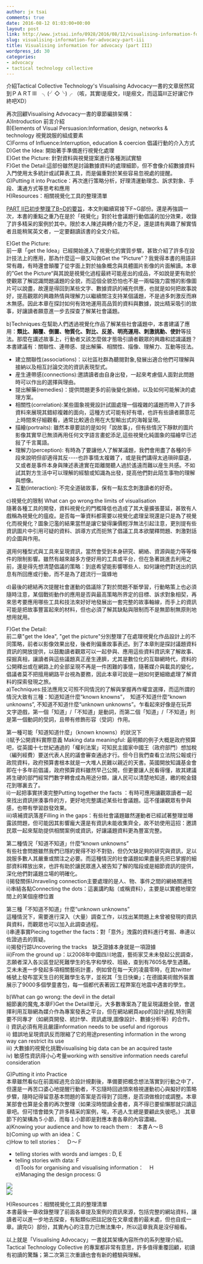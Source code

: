 ```yaml
---
author: jx tsai
comments: true
date: 2016-08-12 01:03:00+00:00
layout: post
link: http://www.jxtsai.info/0928/2016/08/12/visualising-information-for-advocacy-part-iii/
slug: visualising-information-for-advocacy-part-iii
title: Visualising information for advocacy (part III)
wordpress_id: 30
categories:
- advocacy
- tactical technology collective
---
```


介紹Tactical Collective Technology's Visualising Advocacy一書的文章居然寫到ＰＡＲT III　╮(╯◇╰)╭ （咳，其實I是廢文，II是癆文，而這篇III正好讓它作終吧XD）  
  
再次回顧Visualising Advocacy一書的章節編排架構：  
A)Introduction 前言介紹  
B)Elements of Visual Persuasion:Information, design, networks & technology 視覺說服的組成要素  
C)Forms of Influence:Interruption, education & coercion 倡議行動的介入方式  
D)Get the Idea: 開始著手準備進行視覺化處理  
E)Get the Picture: 針對資料與視覺提案進行各種測試實驗  
F)Get the Detail:這部份雖然是討論數據資料的處理細節，但不會像介紹數據資料入門使用太多統計或試算表工具，而是偏重對於某些容易忽視處的提醒。  
G)Putting it into Practice：再次進行策略分析，好理清運動理念、訴求對象、手段、溝通方式等思考和應用  
H)Resources：相關視覺化工具的整理清單  
  
[PART II已初步整理了B~D的要旨](http://self.jxtsai.info/2016/08/visualising-information-for-advocacy.html)，本文則繼續寫接下F~G部份。還是再強調一次，本書的重點之重乃在是於「視覺化」對於社會議題行動倡議的加分效果，收錄了許多精采的案例於其中。限於本人陳述與轉介能力不足，還是請有興趣了解實情者且能稍駕英文者，一定要翻讀該書的全文介紹。  
  
E)Get the Picture:  
前一章「get the Idea」已經開始進入了視覺化的實質步驟，甚致介紹了許多在設計技法上的應用，那為什麼這一章又叫做Get the “Picture”？我覺得本書的用語非常有趣，有時還會顛覆了從字面上對於抽象概念與具體圖片影像的片面解讀。本章的”Get the Picture“與其說是視覺化過程最終可能産出的成品，不如說是更有助於使觀眾了解認識問題議題的全貌，而這個全貌恐怕也不是一兩幅強力震憾的影像圖片可以說盡，故還是得回到某些文字、數據資訊的補充供應，也就是如何把故事說好，提高觀眾的興趣熱情與理解力以繼續關注支持某個議題，不是過多刺激反而麻木無感。因此本章在探討如何有效地運用高品質的資料與數據，說出精采吸引的故事，好讓讀者願意進一步去探查了解某社會議題。　  
  
b)Techniques:在幫助人們透過視覺化作品了解某些社會議題中，本書建議了應用：**類比、顛覆、倒置、物質化、對比、反差、明亮運用、刺激挑動、使計**等技法。那麼在講述故事上，行動者又該怎麼做才態吸引讀者觀眾的興趣和認識議題？本書建議有：關聯性、連帶感、提出解藥、相關性、描像、理解力、互動等技法。  


  * 建立關聯性(associations)：以社區社群為聽閱對象,發展出適合他們可理解與接納以及相互討論交流的資訊表現型式。
  * 産生連帶感(connections):邀請讀者由自身出發，一起來考慮個人面對此問題時可以作出的選擇與理由。
  * 提出解藥(remedies)：提供問題更多的前後變化脈絡，以及如何可能解決的處理方案。
  * 相關性(correlation):某些圖象視覺設計試圖處理一個複雜的議題而帶入了許多資料來展現其錯綜複雜的面向，這種方式可能有好有壞，也許有些讀者願意花上時間來仔細觀看，通常比較適合用在大型輸出式的海報呈現。
  * 描繪(portraits): 雖然本章要談的是如何「說故事」，但有些情況下靜默的圖片影像其實早已無須再用任何文字語言畫蛇添足,這些視覺化純圖象的描繪早已述敍了千言萬語。
  * 理解力(perception): 有時為了要讓他人了解某議題，我們會用盡了各種的手段來說明但卻適得其反----也許事情太複雜了，或是我們講得太過瑣碎靡遺，又或者是事件本身與陳述表達實在距離閱聽人過於遙遠而難以産生共感。不如試其對方生活中可以理解的經驗或知識為出發，提高他們對此陌生事物的理解與想像。
  * 互動(interaction): 不完全道破故事，保有一點玄念刺激讀者的好奇。
  
  
c)視覺化的限制 What can go wrong:the limits of visualisation  
隨著各種工具的開發，資料視覺化的門檻降低也造成了其大量擴張蔓延，甚致有人戲稱為視覺化的瘟疫。是否每一筆資料都需要以視覺化處理呈現還是只是為了視覺化而視覺化？圖象氾濫的結果當然是讓它變得廉價輕浮無法引起注意，更別提有些資訊圖片中引用可疑的資料、誤導方式而扼煞了倡議工具本欲闡釋問題、刺激對話的企圖與作用。  
  
選用何種型式與工具來呈現資訊，當然會受到本身研究、網絡、資源與能力等等條件的限制影響。雖然有越來越多方便好用的工具或平台，但在急著跳進去利用之前，還是得先想清楚倡議的策略：到底希望能影響哪些人、如何讓他們對送出的訊息有所回應或行動，而不是為了趕流行一窩蜂地  
  
d)最後的總結再次提醒社會運動的倡議除了對於問題不斷學習，行動略策上也必須隨時注意，某個戰術動作的應用是否與最高策略所界定的目標、訴求對象相契，再來思考要應用哪些工具和技法來好好地發展出一套完整的故事軸線，而手上的資訊可能是把故事豐富起來的材料，但也必須了解其缺點與限制而不是無節制無原則地想用就用。　  
  
F)Get the Detail:  
前二章"get the Idea", "get the picture"分別整理了在處理視覺化作品設計上的不同策略，前者以影像效果出發，後者則偏重故事表述。到了本章則是探討議題資料資訊的開放提供，以鼓勵讀者觀眾可以一起參與、應用這些資料資訊來了解故事、探掘真相，讓讀者與這些議題真正産生連臍，尤其是數位化的互聯網時代，資料的公開釋出或在網路上的全部呈現不再是一件困難的事情，隨著媒介與載具的變化，倡議者莫不把擅用網路平台視為要務，因此本章可說是一趟如何更細緻處理了解資料的探索發現之旅。  
a)Techniques:技法應用又可照不同情況的了解與掌握再作權宜選擇，而這所謂的情況大致有三種：知道知道什麼“known knowns”，　知道不知道什麼“known unknowns”, 不知道不知道什麼“unknown unknowns”。乍看起來好像是在玩弄文字遊戲，第一個「知道」/「不知道」是動詞，而第二個「知道」/「不知道」則是第一個動詞的受詞，且帶有修飾形容（受詞）作用。  
  
第一種可能「知道知道什麼」（known knowns）的狀況下  
i)賦予公開資料實際意義 Making data meaningful: 最明顯的例子大概是政府預算吧，從英國十七世紀通過的「權利法案」可知民主國家中國王（政府部門）想加稅（編列經費）要送代表人民的議會審查通過才行。但今日我們查看立法院公報或行政院資料，政府預算書根本就是一大堆人民難以親近的天書。英國開放知識基金會即在十多年前倡議，政府預算資料雖然早己公開，但更要讓人民看得懂，故其建議將生硬的部門經常門數字轉會成為用途分類，讓人民可以清楚地知道，繳的稅金錢花到哪裏去了。  
ii)一起把事實拼湊完整Putting together the facts ：有時可應用讓觀眾讀者一起來找出資訊拼湊事件的方，更好地完整講述某些社會議題。這不僅讓觀眾有參與感，也帶有學習啟發效果。  
iii)填補資訊落差Filling in the gaps：有些社會議題雖然運動者已經試著整理並曝露該問題，但可能因其影響龐大還是有資訊未能收集齊全，故不妨使用這招：邀請民眾一起來幫助提供相關案例或資訊，好讓議題資料更為豐富完整。  
  
第二種情況「知道不知道」什麼“known unknowns”  
有些社會問題雖然我們已隱約覺得不妙不對勁，但仍欠缺足夠的研究與資訊，足以說服多數人其嚴重或關注之必要。而這種情況的社會議題如果盡量先把已掌握的細部資料釋放出來，也許有助於讓民眾進入被告知了解的階段或是細節資訊的提供，深化他們對議題立場的明確化。  
i)揭發關係Unraveling connection主要處理的是人、物、事件之間的網絡關連性  
ii)串結各點Connecting the dots：這裏講旳點（或稱資料），主要是以實體地理空間上的某個座標位置  
  
第三種「不知道不知道」什麼“unknown unknowns”   
這種情況下，需要進行深入（大量）調查工作，以找出某問題上未曾被發現的資訊與資料，而觀眾也可以加入此調查過程。  
i)串連事實Piecing together the facts：對「意外」洩露的資料進行考掘、串連以佐證過去的質疑。  
ii)揭發行踪Uncovering the tracks　缺乏證據本身就是一項證據   
iii)From the ground up：以2008年中國四川地震，藝術家艾未未發起公民調查，志願者深入各災區登記死難學生的名字和學校、班級，查到有7605名學生遇難。艾未未進一步發起多項相關藝術計畫，例如曾在每一天的凌晨零時，在其twitter帳號上發布當天生日的死難學生名字，並祝其「生日快樂」；在德國美術館外裝置展示了9000多個學童書包，每一個都代表著因工程弊案在地震中遇害的學生。  
  
b)What can go wrong: the devil in the detail  
細節裏的魔鬼,本章F)Get the Detail單元，大多數專案為了能呈現議題全貌，會選擇利用互聯網為媒介作為專案發表之平台，但在網站網頁app的設計過程,特別需要不同專才（如網頁開發、統計學、資訊處理,圖像設計、數據分析等）的合作。  
i) 資訊必須有用且嚴謹information needs to be useful and rigorous   
ii) 錯誤地呈現資訊反而限縮了它的用途presenting information in the wrong way can restrict its use   
iii) 大數據的視覺化挑戰visualising big data can be an acquired taste   
iv) 敏感性資訊得小心考量working with sensitive information needs careful consideration   
  
G)Putting it into Practice  
本章雖然看似在前面經過充合設計規劃後，準備要把概念想法落實到行動之中了，但還是一再苦口婆心地提醒行動者，不忘隨時回過頭來檢視運動初心與擬好的策略步驟，隨時記得留意基本問題的答案是否得到了回應，是否須做檢討或調整。本章某部會也算是全書的再次整理（如果沒時間讀全書者，真不得已要偷懶那就只讀這章吧。但可惜會錯失了許多精采的案例，唉，不過人生總是要顧此失彼吧。）.其章節下的架構為５小節，而每１小節即是對應本書各章的內容濃縮。  
a)Knowing your audience and how to reach them :　本書Ａ～Ｂ  
b)Coming up with an idea：Ｃ  
c)How to tell stories：　Ｄ～Ｆ  
* telling stories with words and iamges : D, E  
* telling stories with data: F  
d)Tools for organising and visualising information：　Ｈ  
e)Managing the design process: G  
  
![](https://3.bp.blogspot.com/-RxeCAwHVL98/V5LvZgpqCRI/AAAAAAAAKjI/m3WPqN62g7sfsj8gMOPXYRYv0GB4EKMqwCLcB/s1600/summary01.jpg)  
![](https://4.bp.blogspot.com/-KEaqTvFAFAY/V5Lva8ykPRI/AAAAAAAAKjM/csPKi7omPMwRuy8Q912mIlsBcbaEehH3gCLcB/s1600/summary02.jpg)  
  
H)Resources：相關視覺化工具的整理清單  
本書最後一章收錄整理了前面各章提及案例的資訊來源，包括完整的網站資料，讓讀者可以進一步地去探查，有點類似把註記放在文章或書的最末處，但也自成一章。讀完G）部份，其實內心的注意力已無法集中，所以這章我真是沒仔細看。  
  
以上就是「Visualising Advocacy」一書就其架構內容所作的系列整理介紹。Tactical Technology Collective 的專案都非常有意思，許多值得重覆回顧，初讀有初讀的驚豔；第二次第三次重讀也會有新的體驗與理解。  

